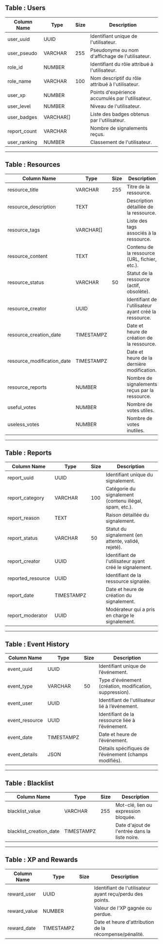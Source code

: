 ## Table : Users

| **Column Name**      | **Type**  | **Size** | **Description**                                  |
|----------------------|-----------|----------|--------------------------------------------------|
| user_uuid            | UUID      |          | Identifiant unique de l'utilisateur.             |
| user_pseudo          | VARCHAR   | 255      | Pseudonyme ou nom d'affichage de l'utilisateur.  |
| role_id              | NUMBER    |          | Identifiant du rôle attribué à l'utilisateur.    |
| role_name            | VARCHAR   | 100      | Nom descriptif du rôle attribué à l'utilisateur. |
| user_xp              | NUMBER    |          | Points d'expérience accumulés par l'utilisateur. |
| user_level           | NUMBER    |          | Niveau de l'utilisateur.                         |
| user_badges          | VARCHAR[] |          | Liste des badges obtenus par l'utilisateur.      |
| report_count         | VARCHAR   |          | Nombre de signalements reçus.                    |
| user_ranking         | NUMBER    |          | Classement de l'utilisateur.                     |

---

## Table : Resources

| **Column Name**            | **Type**   | **Size** | **Description**                                       |
|----------------------------|------------|----------|-------------------------------------------------------|
| resource_title             | VARCHAR    | 255      | Titre de la ressource.                                |
| resource_description       | TEXT       |          | Description détaillée de la ressource.                |
| resource_tags              | VARCHAR[]  |          | Liste des tags associés à la ressource.               |
| resource_content           | TEXT       |          | Contenu de la ressource (URL, fichier, etc.).         |
| resource_status            | VARCHAR    | 50       | Statut de la ressource (actif, obsolète).             |
| resource_creator           | UUID       |          | Identifiant de l'utilisateur ayant créé la ressource. |
| resource_creation_date     | TIMESTAMPZ |          | Date et heure de création de la ressource.            |
| resource_modification_date | TIMESTAMPZ |          | Date et heure de la dernière modification.            |
| resource_reports           | NUMBER     |          | Nombre de signalements reçus par la ressource.        |
| useful_votes               | NUMBER     |          | Nombre de votes utiles.                               |
| useless_votes              | NUMBER     |          | Nombre de votes inutiles.                             |

---

## Table : Reports

| **Column Name**       | **Type**   | **Size** | **Description**                                         |
|------------------------|------------|----------|---------------------------------------------------------|
| report_uuid            | UUID       |          | Identifiant unique du signalement.                      |
| report_category        | VARCHAR    | 100      | Catégorie du signalement (contenu illégal, spam, etc.). |
| report_reason          | TEXT       |          | Raison détaillée du signalement.                        |
| report_status          | VARCHAR    | 50       | Statut du signalement (en attente, validé, rejeté).     |
| report_creator         | UUID       |          | Identifiant de l'utilisateur ayant créé le signalement. |
| reported_resource      | UUID       |          | Identifiant de la ressource signalée.                   |
| report_date            | TIMESTAMPZ |          | Date et heure de création du signalement.               |
| report_moderator       | UUID       |          | Modérateur qui a pris en charge le signalement.         |

---

## Table : Event History

| **Column Name**       | **Type**   | **Size** | **Description**                                         |
|-----------------------|------------|----------|---------------------------------------------------------|
| event_uuid            | UUID       |          | Identifiant unique de l’événement.                      |
| event_type            | VARCHAR    | 50       | Type d'événement (création, modification, suppression). |
| event_user            | UUID       |          | Identifiant de l'utilisateur lié à l’événement.         |
| event_resource        | UUID       |          | Identifiant de la ressource liée à l’événement.         |
| event_date            | TIMESTAMPZ |          | Date et heure de l’événement.                           |
| event_details         | JSON       |          | Détails spécifiques de l’événement (champs modifiés).   |

---

## Table : Blacklist

| **Column Name**         | **Type**   | **Size** | **Description**                                     |
|-------------------------|------------|----------|-----------------------------------------------------|
| blacklist_value         | VARCHAR    | 255      | Mot-clé, lien ou expression bloquée.                |
| blacklist_creation_date | TIMESTAMPZ |          | Date d'ajout de l'entrée dans la liste noire.       |

---

## Table : XP and Rewards

| **Column Name**       | **Type**   | **Size** | **Description**                                           |
|-----------------------|------------|----------|-----------------------------------------------------------|
| reward_user           | UUID       |          | Identifiant de l'utilisateur ayant reçu/perdu des points. |
| reward_value          | NUMBER     |          | Valeur de l'XP gagnée ou perdue.                          |
| reward_date           | TIMESTAMPZ |          | Date et heure d'attribution de la récompense/pénalité.    |
